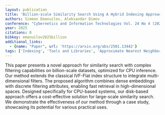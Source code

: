 ```yaml
---
layout: publication
title: 'Billion-scale Similarity Search Using A Hybrid Indexing Approach With Advanced Filtering'
authors: Simeon Emanuilov, Aleksandar Dimov
conference: "Cybernetics and Information Technologies Vol. 24 No 4 (2024) pp. 45-58"
year: 2025
citations: 0
bibkey: emanuilov2025billion
additional_links:
  - {name: "Paper", url: 'https://arxiv.org/abs/2501.13442'}
tags: ['Indexing', 'Tools and Libraries', 'Approximate Nearest Neighbor Search']
---
```

This paper presents a novel approach for similarity search with complex
filtering capabilities on billion-scale datasets, optimized for CPU inference.
Our method extends the classical IVF-Flat index structure to integrate
multi-dimensional filters. The proposed algorithm combines dense embeddings
with discrete filtering attributes, enabling fast retrieval in high-dimensional
spaces. Designed specifically for CPU-based systems, our disk-based approach
offers a cost-effective solution for large-scale similarity search. We
demonstrate the effectiveness of our method through a case study, showcasing
its potential for various practical uses.
